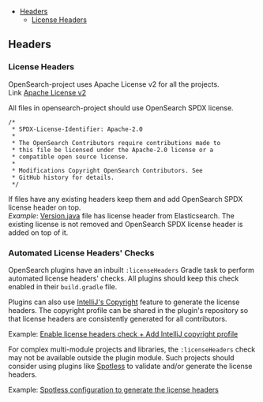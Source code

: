 <!-- TOC -->
- [Headers](#headers)
    - [License Headers](#license-headers)
<!-- TOC -->
## Headers

### License Headers
OpenSearch-project uses Apache License v2 for all the projects.  
Link [Apache License v2](LICENSE)

All files in opensearch-project should use OpenSearch SPDX license.  
```
/*
 * SPDX-License-Identifier: Apache-2.0
 *
 * The OpenSearch Contributors require contributions made to
 * this file be licensed under the Apache-2.0 license or a
 * compatible open source license.
 *
 * Modifications Copyright OpenSearch Contributors. See
 * GitHub history for details.
 */
```

If files have any existing headers keep them and add OpenSearch SPDX license header on top.  
_Example_: [Version.java](https://github.com/opensearch-project/OpenSearch/blob/main/server/src/main/java/org/opensearch/Version.java) file has license header from Elasticsearch.
 The existing license is not removed and OpenSearch SPDX license header is added on top of it.   

### Automated License Headers' Checks

OpenSearch plugins have an inbuilt `:licenseHeaders` Gradle task to perform automated license headers' checks. All plugins should keep this check enabled in their `build.gradle` file.

Plugins can also use [IntelliJ's Copyright](https://www.jetbrains.com/help/idea/copyright.html) feature to generate the license headers. The copyright profile can be shared in the plugin's repository so that license headers are consistently generated for all contributors.

Example: [Enable license headers check + Add IntelliJ copyright profile](https://github.com/opensearch-project/k-NN/pull/41)

For complex multi-module projects and libraries, the `:licenseHeaders` check may not be available outside the plugin module. Such projects should consider using plugins like [Spotless](https://github.com/diffplug/spotless) to validate and/or generate the license headers.

Example: [Spotless configuration to generate the license headers](https://github.com/opensearch-project/performance-analyzer/blob/1357d86e3936c1de8de951e85f2db792e49d8a02/build.gradle#L89-L104)
